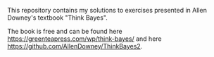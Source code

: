This repository contains my solutions to exercises presented in Allen Downey's textbook "Think Bayes".

The book is free and can be found here https://greenteapress.com/wp/think-bayes/ and here https://github.com/AllenDowney/ThinkBayes2.

